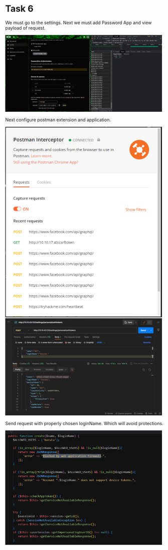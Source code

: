 # Task 6
We must go to the settings. Next we must add Password App and view payload of request.

<img src="./task_6.png" width="500"/>

Next configure postman extension and application.

<img src="./task_6_a.png" width="500"/>
<img src="./task_6_b.png" width="500"/>

Send request with properly chosen loginName. Which will avoid protections.

<img src="./task_6_c.png" width="500"/>

<br>
<br>
